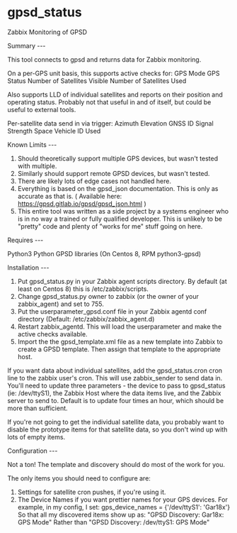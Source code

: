 # gpsd_status
Zabbix Monitoring of GPSD

Summary ---

This tool connects to gpsd and returns data for Zabbix monitoring.

On a per-GPS unit basis, this supports active checks for:
GPS Mode
GPS Status
Number of Satellites Visible
Number of Satellites Used

Also supports LLD of individual satellites and reports on their position and operating status. Probably not that useful in and of itself, but could be useful to external tools.

Per-satellite data send in via trigger:
Azimuth
Elevation
GNSS ID
Signal Strength
Space Vehicle ID
Used

Known Limits ---

1. Should theoretically support multiple GPS devices, but wasn't tested with
multiple.
2. Similarly should support remote GPSD devices, but wasn't tested.
3. There are likely lots of edge cases not handled here.
4. Everything is based on the gpsd_json documentation. This is only as accurate as that is. ( Available here:  https://gpsd.gitlab.io/gpsd/gpsd_json.html )
5. This entire tool was written as a side project by a systems engineer who is in no way a trained or fully qualified developer. This is unlikely to be "pretty" code and plenty of "works for me" stuff going on here.


Requires ---

Python3
Python GPSD libraries (On Centos 8, RPM python3-gpsd)

Installation ---

1. Put gpsd_status.py in your Zabbix agent scripts directory. By default (at least on Centos 8) this is /etc/zabbix/scripts.
2. Change gpsd_status.py owner to zabbix (or the owner of your zabbix_agent) and set to 755.
3. Put the userparameter_gpsd.conf file in your Zabbix agentd conf directory (Default: /etc/zabbix/zabbix_agent.d)
4. Restart zabbix_agentd. This will load the userparameter and make the active checks available.
5. Import the the gpsd_template.xml file as a new template into Zabbix to create a GPSD template. Then assign that template to the appropriate host.


If you want data about individual satellites, add the gpsd_status.cron cron line to the zabbix user's cron. This will use zabbix_sender to send data in. You'll need to update three parameters - the device to pass to gpsd_status (ie: /dev/ttyS1), the Zabbix Host where the data items live, and the Zabbix server to send to. Default is to update four times an hour, which should be more than sufficient.

If you're not going to get the individual satellite data, you probably want to disable the prototype items for that satellite data, so you don't wind up with lots of empty items.

Configuration ---

Not a ton! The template and discovery should do most of the work for you.

The only items you should need to configure are:

1. Settings for satellite cron pushes, if you're using it.
2. The Device Names if you want prettier names for your GPS devices. For example, in my config, I set:
	gps_device_names = {'/dev/ttyS1': 'Gar18x'}
	So that all my discovered items show up as:
	"GPSD Discovery: Gar18x: GPS Mode"
	Rather than
	"GPSD Discovery: /dev/ttyS1: GPS Mode"

